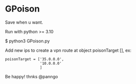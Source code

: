 # GPoison
Save when u want.

Run with python >= 3.10 

$ python3 GPoison.py

Add new ips to create a vpn route at object poisonTarget [], ex:

```
poisonTarget = ['35.0.0.0',
                '10.0.0.0'
                ]

```

Be happy!
thnks @panngo
